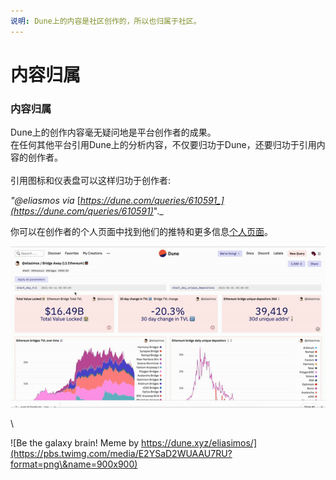 ```yaml
---
说明: Dune上的内容是社区创作的，所以也归属于社区。
---
```


# 内容归属

### 内容归属

Dune上的创作内容毫无疑问地是平台创作者的成果。\
在任何其他平台引用Dune上的分析内容，不仅要归功于Dune，还要归功于引用内容的创作者。\
\
引用图标和仪表盘可以这样归功于创作者:

_"@eliasmos via_ [_https://dune.com/queries/610591_](https://dune.com/queries/610591)_"._

你可以在创作者的个人页面中找到他们的推特和更多信息[个人页面](https://dune.xyz/rchen8)。



![opening the profile of a creator](<../.gitbook/assets/opening up profile.gif>)

\


![Be the galaxy brain! Meme by https://dune.xyz/eliasimos/](https://pbs.twimg.com/media/E2YSaD2WUAAU7RU?format=png\&name=900x900)

##

